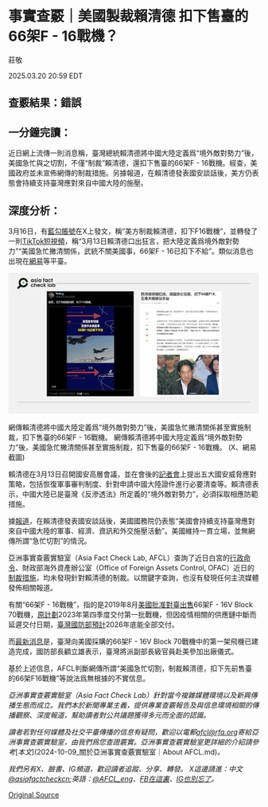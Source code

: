 # 事實查覈｜美國製裁賴清德 扣下售臺的66架F - 16戰機？

莊敬

2025.03.20 20:59 EDT

## 查覈結果：錯誤

## 一分鐘完讀：

近日網上流傳一則消息稱，臺灣總統賴清德將中國大陸定義爲“境外敵對勢力”後，美國急忙與之切割，不僅“制裁”賴清德，還扣下售臺的66架F - 16戰機。經查，美國政府並未宣佈網傳的制裁措施。另據報道，在賴清德發表國安談話後，美方仍表態會持續支持臺灣應對來自中國大陸的施壓。

## 深度分析：

3月16日，有[藍勾賬號](https://x.com/NikolaTesla2010/status/1901191729052860442)在X上發文，稱“美方制裁賴清德，扣下F16戰機”，並轉發了一則[TikTok短視頻](https://www.tiktok.com/@user5722910686167/video/7481968888318594359?_r=1&_t=ZP-8ui0KUIkyoZ)，稱“3月13日賴清德口出狂言，把大陸定義爲境外敵對勢力”“美國急忙撇清關係，武統不關美國事，66架F - 16已扣下不給”。類似消息也出現在[網易](https://www.163.com/dy/article/JQNRRVLL0535CMRQ.html)等平臺。

![網傳賴清德將中國大陸定義爲“境外敵對勢力”後，美國急忙撇清關係甚至實施制裁，扣下售臺的66架F - 16戰機。](images/SCJUFR7CIVCMVGWARRPMKF6YKI.jpg)

網傳賴清德將中國大陸定義爲“境外敵對勢力”後，美國急忙撇清關係甚至實施制裁，扣下售臺的66架F - 16戰機。 網傳賴清德將中國大陸定義爲“境外敵對勢力”後，美國急忙撇清關係甚至實施制裁，扣下售臺的66架F - 16戰機。 (X、網易截圖)

賴清德在3月13日召開國安高層會議，並在會後的[記者會](https://www.president.gov.tw/NEWS/39105)上提出五大國安威脅應對策略，包括恢復軍事審判制度、針對申請中國大陸證件進行必要清查等。賴清德表示，中國大陸已是臺灣《反滲透法》所定義的“境外敵對勢力”，必須採取相應防範措施。

據[報道](https://udn.com/news/story/124413/8610764)，在賴清德發表國安談話後，美國國務院仍表態“美國會持續支持臺灣應對來自中國大陸的軍事、經濟、資訊和外交施壓活動”。美國維持一貫立場，並無網傳所謂“急忙切割”的情況。

亞洲事實查覈實驗室（Asia Fact Check Lab, AFCL）查詢了近日白宮的[行政命令](https://www.whitehouse.gov/presidential-actions/)、財政部海外資產辦公室（Office of Foreign Assets Control, OFAC）近日的[制裁措施](https://ofac.treasury.gov/recent-actions)，均未發現針對賴清德的制裁。以關鍵字查詢，也沒有發現任何主流媒體發佈相關報道。

有關“66架F - 16戰機”，指的是2019年8月[美國批准對臺出售](https://www.dsca.mil/press-media/major-arms-sales/taipei-economic-and-cultural-representative-office-united-states-11)66架F - 16V Block 70戰機，[原計劃](https://www.voacantonese.com/a/taiwan-says-us-f16-delivery-delayed-20230504/7078355.html)2023年第四季度交付第一批戰機，但因疫情相關的供應鏈中斷而延遲交付日期，[臺灣國防部預計](https://www.cna.com.tw/news/aipl/202410170362.aspx)2026年底能全部交付。

而[最新消息](https://www.voachinese.com/a/taiwan-us-f16v-delievery-20250314/8011250.html)是，臺灣向美國採購的66架F - 16V Block 70戰機中的第一架飛機已建造完成，國防部長顧立雄表示，臺灣將派副部長級官員赴美參加出廠儀式。

基於上述信息，AFCL判斷網傳所謂“美國急忙切割，制裁賴清德，扣下先前售臺的66架F16戰機”等說法爲無根據的不實信息。

*亞洲事實查覈實驗室（Asia Fact Check Lab）針對當今複雜媒體環境以及新興傳播生態而成立。我們本於新聞專業主義，提供專業查覈報告及與信息環境相關的傳播觀察、深度報道，幫助讀者對公共議題獲得多元而全面的認識。*

*讀者若對任何媒體及社交平臺傳播的信息有疑問，歡迎以電郵*[*afcl@rfa.org*](mailto:afcl@rfa.org)*寄給亞洲事實查覈實驗室，由我們爲您查證覈實。亞洲事實查覈實驗室更詳細的介紹請參考*[*本文*](2024-10-09_關於亞洲事實查覈實驗室｜About AFCL.md)*。*

*我們另有X、臉書、IG頻道，歡迎讀者追蹤、分享、轉發。 X這邊請進：中文*[*@asiafactcheckcn*](https://twitter.com/asiafactcheckcn)*;英語：*[*@AFCL\_eng*](https://twitter.com/AFCL_eng)*、*[*FB在這裏*](https://www.facebook.com/asiafactchecklabcn)*、*[*IG也別忘了*](https://www.instagram.com/asiafactchecklab/)*。*



[Original Source](https://www.rfa.org/mandarin/shishi-hecha/2025/03/21/fact-check-us-sanctions-on-taiwan/)